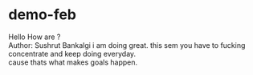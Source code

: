 # demo-feb

Hello How are ? <br>
Author: Sushrut Bankalgi
i am doing great. this sem you have to fucking concentrate and keep doing everyday. <br> cause thats what makes goals happen. 

